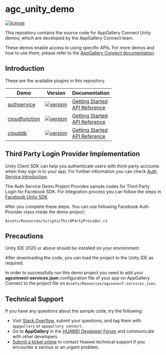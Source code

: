 # agc_unity_demo
[![license](https://img.shields.io/badge/license-Apache--2.0-green)](./LICENCE)

This repository contains the source code for AppGallery Connect Unity demos, which are developed by the AppGallery Connect team.

These demos enable access to using specific APIs. For more demos and how to use them, please refer to the [AppGallery Connect documentation](https://developer.huawei.com/consumer/en/doc/development/AppGallery-connect-Guides/unity-agcsdk-getting-started-0000001322913745).


## Introduction
These are the available plugins in this repository.

| Demo             | Version   | Documentation |
|------------------|-----------|---------------|
|[authservice](https://github.com/AppGalleryConnect/agc-client-demos-unity/tree/main/auth)| [![version](https://img.shields.io/badge/Release-1.2.0.300-yellow)](./)|[Getting Started](https://developer.huawei.com/consumer/en/doc/development/AppGallery-connect-Guides/agc-get-started-unity-0000001292077664) <br/> [API Reference](https://developer.huawei.com/consumer/en/doc/development/AppGallery-connect-References/unity-api-auth-overview-0000001344616785) |
|[cloudfunction](./cloud-functions/)|[![version](https://img.shields.io/badge/Release-1.2.0.300-yellow)](./)|[Getting Started](https://developer.huawei.com/consumer/en/doc/development/AppGallery-connect-Guides/agc-get-started-unity-0000001292077664) <br/> [API Reference](https://developer.huawei.com/consumer/en/doc/development/AppGallery-connect-References/agc-cloudfunctions-crossframework-api-0000001172879083) |
|[clouddb](./clouddb/)|[![version](https://img.shields.io/badge/Release-1.2.0.300-yellow)](./)|[Getting Started](https://developer.huawei.com/consumer/en/doc/development/AppGallery-connect-Guides/agc-get-started-unity-0000001292077664) <br/> [API Reference](https://developer.huawei.com/consumer/en/doc/development/AppGallery-connect-Guides/agc-clouddb-introduction-0000001054212760) |

## Third Party Login Provider Implementation

Unity Client SDK can help you authenticate users with third-party accounts when they sign in to your app. For further information you can check [Auth Service Introduction](https://developer.huawei.com/consumer/en/doc/development/AppGallery-connect-Guides/agc-auth-introduction-0000001053732605).

The Auth Service Demo Project Provides sample codes for Third Party Login for Facebook SDK. For Integration process you can follow the steps in [Facebook Unity SDK](https://developers.facebook.com/docs/unity/gettingstarted#addsdk)

After you complete these steps. You can use following Facebook Auth Provider class inside the demo project:

`Assets/Resources/Scripts/ThirdPartyProvider.cs`


## Precautions
Unity IDE 2020 or above should be installed on your environment. 

After downloading the code, you can load the project to the Unity IDE as required.

In order to successfully run this demo project you need to add your **agconnect-services.json** configuration file of your app on AppGallery Connect to the project file on `Assets/Resources/agconnect-services.json`.

## Technical Support
If you have any questions about the sample code, try the following:
- Visit [Stack Overflow](https://stackoverflow.com/questions/tagged/appgallery), submit your questions, and tag them with `appgallery` or `appgallery connect`.
- Go to **AppGallery** in the [HUAWEI Developer Forum](https://forums.developer.huawei.com/forumPortal/en/home?fid=0101188387844930001) and communicate with other developers.
- [Submit a ticket online](https://developer.huawei.com/consumer/en/support/feedback/#/) to contact Huawei technical support if you encounter a serious or an urgent problem.

